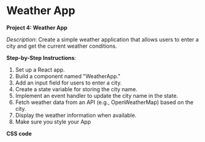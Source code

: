 # Weather App


**Project 4: Weather App**

*Description*: Create a simple weather application that allows users to enter a city and get the current weather conditions.

**Step-by-Step Instructions**:
1. Set up a React app.
2. Build a component named "WeatherApp."
3. Add an input field for users to enter a city.
4. Create a state variable for storing the city name.
5. Implement an event handler to update the city name in the state.
6. Fetch weather data from an API (e.g., OpenWeatherMap) based on the city.
7. Display the weather information when available.
8. Make sure you style your App

**CSS code**

